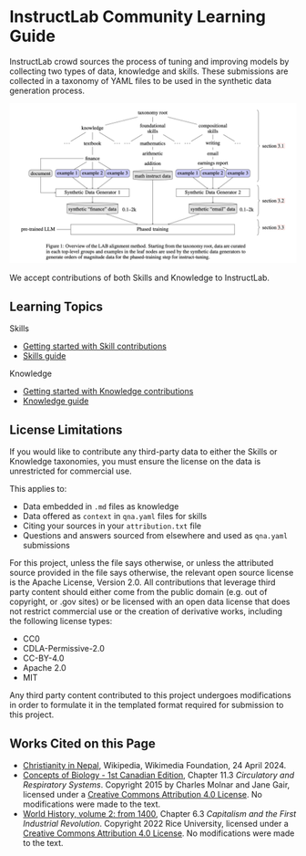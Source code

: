 # InstructLab Community Learning Guide

InstructLab crowd sources the process of tuning and improving models by collecting two types of data, knowledge and skills. These submissions are collected in a taxonomy of YAML files to be used in the synthetic data generation process.

![Overview of the LAB alignment method. From Sudalairaj et al., 2 Mar 2024.](taxonomy_paper_diagram.png)

We accept contributions of both Skills and Knowledge to InstructLab.

## Learning Topics

Skills
- [Getting started with Skill contributions](https://github.com/instructlab/taxonomy/blob/main/README.md#getting-started-with-skill-contributions)
- [Skills guide](https://github.com/instructlab/taxonomy/blob/main/docs/SKILLS_GUIDE.md)

Knowledge
- [Getting started with Knowledge contributions](https://github.com/instructlab/taxonomy/blob/main/README.md#getting-started-with-knowledge-contributions)
- [Knowledge guide](https://github.com/instructlab/taxonomy/blob/main/docs/KNOWLEDGE_GUIDE.md)
## License Limitations

If you would like to contribute any third-party data to either the Skills or Knowledge taxonomies, you must ensure the license on the data is unrestricted for commercial use.

This applies to:

* Data embedded in `.md` files as knowledge
* Data offered as `context` in `qna.yaml` files for skills
* Citing your sources in your `attribution.txt` file
* Questions and answers sourced from elsewhere and used as `qna.yaml` submissions

For this project, unless the file says otherwise, or unless the attributed source provided in the file says otherwise, the relevant open source license is the Apache License, Version 2.0. All contributions that leverage third party content should either come from the public domain (e.g. out of copyright, or .gov sites) or be licensed with an open data license that does not restrict commercial use or the creation of derivative works, including the following license types:
- CC0
- CDLA-Permissive-2.0
- CC-BY-4.0
- Apache 2.0
- MIT

Any third party content contributed to this project undergoes modifications in order to formulate it in the templated format required for submission to this project.

## Works Cited on this Page
* [Christianity in Nepal](https://en.wikipedia.org/wiki/Christianity_in_Nepal), Wikipedia, Wikimedia Foundation, 24 April 2024.
* [Concepts of Biology - 1st Canadian Edition](https://opentextbc.ca/biology/), Chapter 11.3 _Circulatory and Respiratory Systems_. Copyright 2015 by Charles Molnar and Jane Gair, licensed under a [Creative Commons Attribution 4.0 License](https://creativecommons.org/licenses/by/4.0/). No modifications were made to the text.
* [World History, volume 2: from 1400](https://openstax.org/details/books/world-history-volume-2), Chapter 6.3 _Capitalism and the First Industrial Revolution_. Copyright 2022 Rice University, licensed under a [Creative Commons Attribution 4.0 License](https://creativecommons.org/licenses/by/4.0/). No modifications were made to the text.
